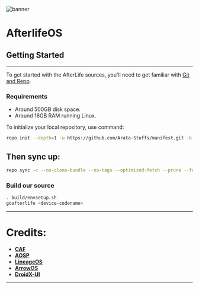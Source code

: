 ![banner](https://raw.githubusercontent.com/AfterlifeOS/vendor_AfterUI/14/banner/manifest.jpg)
# AfterlifeOS

## Getting Started ##
---------------
To get started with the AfterLife sources, you'll need to get
familiar with [Git and Repo](https://source.android.com/setup/build/downloading).

### Requirements
- Around 500GB disk space.
- Around 16GB RAM running Linux.

To initialize your local repository, use command:

```bash
repo init --depth=1 -u https://github.com/Arata-Stuffs/manifest.git -b 14-afl --git-lfs --depth 1
```

## Then sync up: ##

```bash
repo sync -c --no-clone-bundle --no-tags --optimized-fetch --prune --force-sync -j8
```

### Build our source ###

```bash
. build/envsetup.sh
goafterlife <device-codename>
```

-----------------------------------------------------------------------------
Credits:
=======
 * [**CAF**](https://source.codeaurora.org)
 * [**AOSP**](https://android.googlesource.com)
 * [**LineageOS**](https://github.com/LineageOS)
 * [**ArrowOS**](https://github.com/ArrowOS)
 * [**DroidX-UI**](https://github.com/DroidX-UI)
-----------------------------------------------------------------------------

